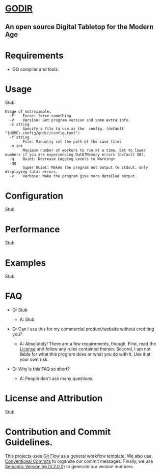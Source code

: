# [GODIR](https://github.com/montessquio/godir)

## An open source Digital Tabletop for the Modern Age

# Requirements
 - GO compiler and tools.

# Usage

Stub
```
Usage of out/example:
  -F	Force: force something
  -V	Version: Get program version and some extra info.
  -c string
    	Specify a file to use as the  config. (default "$HOME/.config/godir/config.toml")
  -f string
    	File: Manually set the path of the save files
  -m int
    	Maximum number of workers to run at a time. Set to lower numbers if you are experiencing OutOfMemory errors (default 50).
  -q	Quiet: Decrease Logging Levels to Warning+
  -qq
    	Super Quiet: Makes the program not output to stdout, only displaying fatal errors.
  -v	Verbose: Make the program give more detailed output.
```

# Configuration

Stub

# Performance

Stub

# Examples
Stub


# FAQ
- Q: Stub
  - A: Stub

- Q: Can I use this for my commercial product/website without crediting you?
  - A: Absolutely! There are a few requirements, though. First, read the [License](LICENSE) and follow any rules contained therein. Second, I am not liable for what this program does or what you do with it. Use it at your own risk.

- Q: Why is this FAQ so short?
  - A: People don't ask many questions.

# License and Attribution

Stub

# Contribution and Commit Guidelines.
This projects uses [Git Flow](https://www.atlassian.com/git/tutorials/comparing-workflows/gitflow-workflow) as a general workflow template.
We also use [Conventional Commits](https://conventionalcommits.org) to organize our commit messages.
Finally, we use [Semantic Versioning (V.2.0.0)](https://semver.org) to generate our version numbers.
